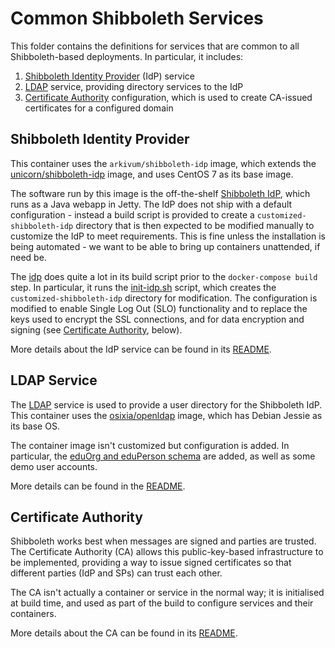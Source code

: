 Common Shibboleth Services
===========================

This folder contains the definitions for services that are common to all Shibboleth-based deployments. In particular, it includes:

1. [Shibboleth Identity Provider](idp) (IdP) service
1. [LDAP](ldap) service, providing directory services to the IdP
1. [Certificate Authority](ca) configuration, which is used to create CA-issued certificates for a configured domain

Shibboleth Identity Provider
-----------------------------

This container uses the `arkivum/shibboleth-idp` image, which extends the [unicorn/shibboleth-idp](https://hub.docker.com/r/unicon/shibboleth-idp/) image, and uses CentOS 7 as its base image.

The software run by this image is the off-the-shelf [Shibboleth IdP](https://shibboleth.net/products/identity-provider.html), which runs as a Java webapp in Jetty. The IdP does not ship with a default configuration - instead a build script is provided to create a `customized-shibboleth-idp` directory that is then expected to be modified manually to customize the IdP to meet requirements. This is fine unless the installation is being automated - we want to be able to bring up containers unattended, if need be.

The [idp](idp) does quite a lot in its build script prior to the `docker-compose build` step. In particular, it runs the [init-idp.sh](idp/bin/init-idp.sh) script, which creates the `customized-shibboleth-idp` directory for modification. The configuration is modified to enable Single Log Out (SLO) functionality and to replace the keys used to encrypt the SSL connections, and for data encryption and signing (see [Certificate Authority](#certificate-authority), below).

More details about the IdP service can be found in its [README](idp/README.md).

LDAP Service
-------------

The [LDAP](ldap) service is used to provide a user directory for the Shibboleth IdP. This container uses the [osixia/openldap](https://hub.docker.com/r/osixia/openldap/) image, which has Debian Jessie as its base OS.

The container image isn't customized but configuration is added. In particular, the [eduOrg and eduPerson schema](https://spaces.internet2.edu/display/macedir/LDIFs) are added, as well as some demo user accounts.

More details can be found in the [README](ldap/README.md).

Certificate Authority
----------------------

Shibboleth works best when messages are signed and parties are trusted. The Certificate Authority (CA) allows this public-key-based infrastructure to be implemented, providing a way to issue signed certificates so that different parties (IdP and SPs) can trust each other.

The CA isn't actually a container or service in the normal way; it is initialised at build time, and used as part of the build to configure services and their containers.

More details about the CA can be found in its [README](ca/README.md).
